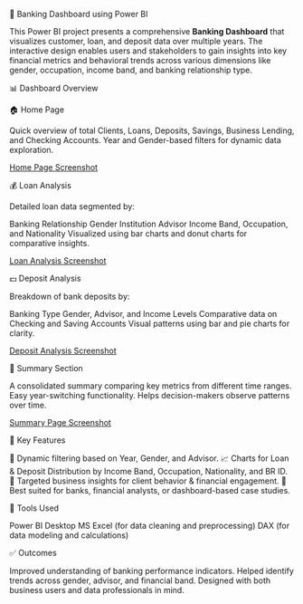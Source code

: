 🏦 Banking Dashboard using Power BI

This Power BI project presents a comprehensive **Banking Dashboard** that visualizes customer, loan, and deposit data over multiple years. The interactive design enables users and stakeholders to gain insights into key financial metrics and behavioral trends across various dimensions like gender, occupation, income band, and banking relationship type.

 📊 Dashboard Overview

 🏠 Home Page

 Quick overview of total Clients, Loans, Deposits, Savings, Business Lending, and Checking Accounts.
 Year and Gender-based filters for dynamic data exploration.

[Home Page Screenshot](https://github.com/VaibhavDA893/assests/blob/main/Screenshot%202025-06-07%20160901.png)



 💰 Loan Analysis

 Detailed loan data segmented by:

Banking Relationship
Gender
Institution Advisor
Income Band, Occupation, and Nationality
Visualized using bar charts and donut charts for comparative insights.

[Loan Analysis Screenshot](https://github.com/VaibhavDA893/assests/blob/main/Screenshot%202025-06-07%20161926.png)



 💵 Deposit Analysis

 Breakdown of bank deposits by:

Banking Type
Gender, Advisor, and Income Levels
Comparative data on Checking and Saving Accounts
 Visual patterns using bar and pie charts for clarity.

[Deposit Analysis Screenshot](https://github.com/VaibhavDA893/assests/blob/main/Screenshot%202025-06-07%20161937.png)


 📌 Summary Section

 A consolidated summary comparing key metrics from different time ranges.
 Easy year-switching functionality.
 Helps decision-makers observe patterns over time.

[Summary Page Screenshot](https://github.com/VaibhavDA893/assests/blob/main/Screenshot%202025-06-07%20161950.png)


 🚀 Key Features

 📅 Dynamic filtering based on Year, Gender, and Advisor.
 📈 Charts for Loan & Deposit Distribution by Income Band, Occupation, Nationality, and BR ID.
 🎯 Targeted business insights for client behavior & financial engagement.
 🧠 Best suited for banks, financial analysts, or dashboard-based case studies.



 🧩 Tools Used

 Power BI Desktop
 MS Excel (for data cleaning and preprocessing)
 DAX (for data modeling and calculations)



 ✅ Outcomes

 Improved understanding of banking performance indicators.
 Helped identify trends across gender, advisor, and financial band.
 Designed with both business users and data professionals in mind.

